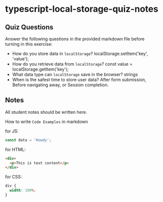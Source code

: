 # typescript-local-storage-quiz-notes

## Quiz Questions

Answer the following questions in the provided markdown file before turning in this exercise:

- How do you store data in `localStorage`?
  localStorage.setItem('key', 'value');
- How do you retrieve data from `localStorage`?
  const value = localStorage.getItem('key');
- What data type can `localStorage` save in the browser?
  strings
- When is the safest time to store user data?
  After form submission, Before navigating away, or Session completion.

## Notes

All student notes should be written here.

How to write `Code Examples` in markdown

for JS:

```javascript
const data = 'Howdy';
```

for HTML:

```html
<div>
  <p>This is text content</p>
</div>
```

for CSS:

```css
div {
  width: 100%;
}
```
